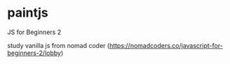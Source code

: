 # paintjs
JS for Beginners 2

study vanilla js from nomad coder (https://nomadcoders.co/javascript-for-beginners-2/lobby)
